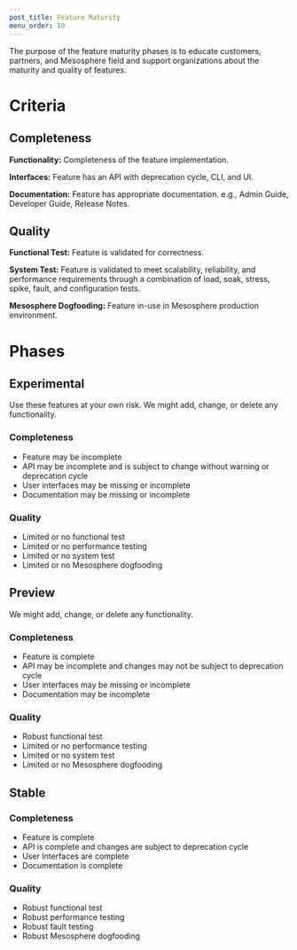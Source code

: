 ```yaml
---
post_title: Feature Maturity
menu_order: 10
---
```


The purpose of the feature maturity phases is to educate customers, partners, and Mesosphere field and support organizations about the maturity and quality of features.

# <a name="criteria"></a>Criteria

## Completeness

**Functionality:** Completeness of the feature implementation.

**Interfaces:** Feature has an API with deprecation cycle, CLI, and UI.

**Documentation:** Feature has appropriate documentation. e.g., Admin Guide, Developer Guide, Release Notes.

## Quality

**Functional Test:** Feature is validated for correctness.

**System Test:** Feature is validated to meet scalability, reliability, and performance requirements through a combination of load, soak, stress, spike, fault, and configuration tests.

**Mesosphere Dogfooding:** Feature in-use in Mesosphere production environment.

# <a name="phases"></a>Phases

## <a name="experimental"></a>Experimental

Use these features at your own risk. We might add, change, or delete any functionality.

### Completeness

* Feature may be incomplete
* API may be incomplete and is subject to change without warning or deprecation cycle
* User interfaces may be missing or incomplete
* Documentation may be missing or incomplete

### Quality

* Limited or no functional test
* Limited or no performance testing
* Limited or no system test
* Limited or no Mesosphere dogfooding

## <a name="preview"></a>Preview

We might add, change, or delete any functionality.

### Completeness

* Feature is complete
* API may be incomplete and changes may not be subject to deprecation cycle
* User interfaces may be missing or incomplete
* Documentation may be incomplete

### Quality

* Robust functional test
* Limited or no performance testing
* Limited or no system test
* Limited or no Mesosphere dogfooding

## <a name="stable"></a>Stable

### Completeness

* Feature is complete
* API is complete and changes are subject to deprecation cycle
* User Interfaces are complete
* Documentation is complete

### Quality

* Robust functional test
* Robust performance testing
* Robust fault testing
* Robust Mesosphere dogfooding


